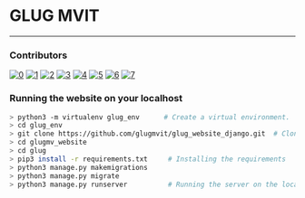 # GLUG MVIT
<hr>

### Contributors
[![0](https://sourcerer.io/fame/cseas/glugmvit/glug_website_django/images/0)](https://sourcerer.io/fame/cseas/glugmvit/glug_website_django/links/0)
[![1](https://sourcerer.io/fame/cseas/glugmvit/glug_website_django/images/1)](https://sourcerer.io/fame/cseas/glugmvit/glug_website_django/links/1)
[![2](https://sourcerer.io/fame/cseas/glugmvit/glug_website_django/images/2)](https://sourcerer.io/fame/cseas/glugmvit/glug_website_django/links/2)
[![3](https://sourcerer.io/fame/cseas/glugmvit/glug_website_django/images/3)](https://sourcerer.io/fame/cseas/glugmvit/glug_website_django/links/3)
[![4](https://sourcerer.io/fame/cseas/glugmvit/glug_website_django/images/4)](https://sourcerer.io/fame/cseas/glugmvit/glug_website_django/links/4)
[![5](https://sourcerer.io/fame/cseas/glugmvit/glug_website_django/images/5)](https://sourcerer.io/fame/cseas/glugmvit/glug_website_django/links/5)
[![6](https://sourcerer.io/fame/cseas/glugmvit/glug_website_django/images/6)](https://sourcerer.io/fame/cseas/glugmvit/glug_website_django/links/6)
[![7](https://sourcerer.io/fame/cseas/glugmvit/glug_website_django/images/7)](https://sourcerer.io/fame/cseas/glugmvit/glug_website_django/links/7)

### Running the website on your localhost

```bash
> python3 -m virtualenv glug_env      # Create a virtual environment.
> cd glug_env                         
> git clone https://github.com/glugmvit/glug_website_django.git  # Cloning the repository
> cd glugmv_website
> cd glug
> pip3 install -r requirements.txt     # Installing the requirements
> python3 manage.py makemigrations
> python3 manage.py migrate
> python3 manage.py runserver          # Running the server on the localhost
```
